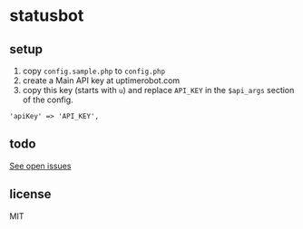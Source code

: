statusbot
=========

## setup

1. copy `config.sample.php` to `config.php`
2. create a Main API key at uptimerobot.com
3. copy this key (starts with `u`) and replace `API_KEY` in the `$api_args` section of the config.
  ```
  'apiKey' => 'API_KEY',
  ```

## todo

[See open issues](https://github.com/patrickshampine/statusbot/issues)

## license

MIT
